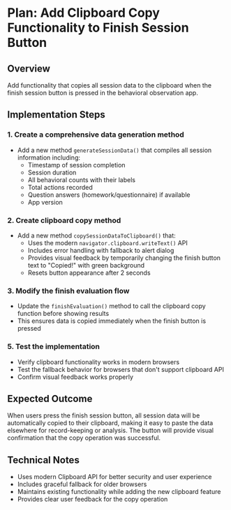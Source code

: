 # Plan: Add Clipboard Copy Functionality to Finish Session Button

## Overview
Add functionality that copies all session data to the clipboard when the finish session button is pressed in the behavioral observation app.

## Implementation Steps

### 1. Create a comprehensive data generation method
- Add a new method `generateSessionData()` that compiles all session information including:
  - Timestamp of session completion
  - Session duration
  - All behavioral counts with their labels
  - Total actions recorded
  - Question answers (homework/questionnaire) if available
  - App version

### 2. Create clipboard copy method
- Add a new method `copySessionDataToClipboard()` that:
  - Uses the modern `navigator.clipboard.writeText()` API
  - Includes error handling with fallback to alert dialog
  - Provides visual feedback by temporarily changing the finish button text to "Copied!" with green background
  - Resets button appearance after 2 seconds

### 3. Modify the finish evaluation flow
- Update the `finishEvaluation()` method to call the clipboard copy function before showing results
- This ensures data is copied immediately when the finish button is pressed



### 5. Test the implementation
- Verify clipboard functionality works in modern browsers
- Test the fallback behavior for browsers that don't support clipboard API
- Confirm visual feedback works properly

## Expected Outcome
When users press the finish session button, all session data will be automatically copied to their clipboard, making it easy to paste the data elsewhere for record-keeping or analysis. The button will provide visual confirmation that the copy operation was successful.

## Technical Notes
- Uses modern Clipboard API for better security and user experience
- Includes graceful fallback for older browsers
- Maintains existing functionality while adding the new clipboard feature
- Provides clear user feedback for the copy operation
